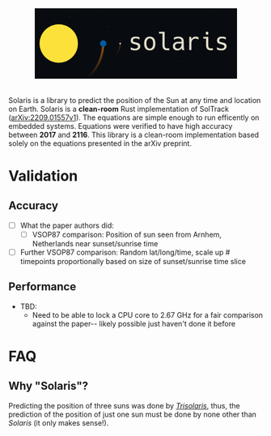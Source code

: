 <div align="center">
  <img src="https://raw.githubusercontent.com/ctrlaltf2/solaris/main/assets/banner.png?token=GHSAT0AAAAAAB3UX2JQT2ZPVMILBNAD3TXOY4IFNBQ" alt="Solaris banner logo" width="400"/>
</div>

<br>

Solaris is a library to predict the position of the Sun at any time and location on Earth. Solaris is a **clean-room** Rust implementation of SolTrack ([arXiv:2209.01557v1](https://arxiv.org/abs/2209.01557)). The equations are simple enough to run efficently on embedded systems. Equations were verified to have high accuracy between **2017** and **2116**. This library is a clean-room implementation based solely on the equations presented in the arXiv preprint.

# Validation
## Accuracy
- [ ] What the paper authors did:
  - [ ] VSOP87 comparison: Position of sun seen from Arnhem, Netherlands near sunset/sunrise time
- [ ] Further VSOP87 comparison: Random lat/long/time, scale up # timepoints proportionally based on size of sunset/sunrise time slice

## Performance
- TBD:
  - Need to be able to lock a CPU core to 2.67 GHz for a fair comparison against the paper-- likely possible just haven't done it before


# FAQ
## Why "Solaris"?
Predicting the position of three suns was done by *[Trisolaris](https://www.litcharts.com/lit/the-three-body-problem/terms/trisolaris)*, thus, the prediction of the position of just one sun must be done by none other than *Solaris* (it only makes sense!).
